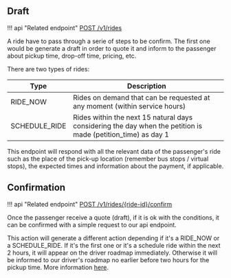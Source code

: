 ## Draft

!!! api "Related endpoint"
    [POST /v1/rides](https://app.swaggerhub.com/apis/Shotl-transportation/maas/1.0.0#/Ride/createRide)
    
A ride have to pass through a serie of steps to be confirm. The first one would be generate a draft in order to
quote it and inform to the passenger about pickup time, drop-off time, pricing, etc.


There are two types of rides:

| Type          | Description |
| ------------- | ----------- |
| RIDE_NOW      | Rides on demand that can be requested at any moment (within service hours) |
| SCHEDULE_RIDE | Rides within the next 15 natural days considering the day when the petition is made (petition_time) as day 1 |


This endpoint will respond with all the relevant data of the passenger's ride such as the place of the pick-up location
(remember bus stops / virtual stops), the expected times and information about the payment, if applicable.

## Confirmation

!!! api "Related endpoint"
    [POST /v1/rides/{ride-id}/confirm](https://app.swaggerhub.com/apis/Shotl-transportation/maas/1.0.0#/Ride/confirmRide)
    
Once the passenger receive a quote (draft), if it is ok with the conditions, it can be confirmed with a simple
request to our api endpoint. 

This action will generate a different action depending if it's a RIDE_NOW or a SCHEDULE_RIDE. If it's the first one 
or it's a schedule ride within the next 2 hours, it will appear on the driver roadmap immediately. Otherwise it will
be informed to our driver's roadmap no earlier before two hours for the pickup time. 
More information [here](/rides/status-and-transitions).
